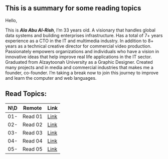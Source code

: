 ## This is a summary for some reading topics
Hello,

This is **_Ala Abu Al-Rish_**, I’m 33 years old. A visionary that handles global data systems and building enterprises infrastructure. Has a total of 7+ years experience as a CTO in the IT and multimedia industry. In addition to 8+ years as a technical creative director for commercial video production. Passionately empowers organizations and individuals who have a vision in innovative ideas that help improve real life applications in the IT sector.
Graduated from Alzaytoonah University as a Graphic Designer. Created many projects and in media and commercial industries that makes me a founder, co-founder. 
I’m taking a break now to join this journey to improve and learn the computer and web languages.



## Read Topics:


N\D| Remote              | **Link**
-- |---------------------|--------------------------------
01- | Read 01             | [Link]()
02- | Read 02             | [Link]()
03- | Read 03             | [Link]()
04- | Read 04             | [Link]()
05- | Read 05             | [Link]()